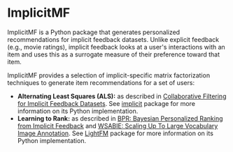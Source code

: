 # ImplicitMF 

ImplicitMF is a Python package that generates personalized recommendations for implicit feedback datasets. Unlike explicit feedback (e.g., movie ratings), implicit feedback looks at a user's interactions with an item and uses this as a surrogate measure of their preference toward that item. 

ImplicitMF provides a selection of implicit-specific matrix factorization techniques to generate item recommendations for a set of users:

- **Alternating Least Squares (ALS):** as described in [Collaborative Filtering for Implicit Feedback Datasets](http://yifanhu.net/PUB/cf.pdf). See [implicit](https://github.com/benfred/implicit) package for more information on its Python implementation.
-  **Learning to Rank:** as described in [BPR: Bayesian Personalized Ranking from Implicit Feedback](https://arxiv.org/pdf/1205.2618.pdf) and [WSABIE: Scaling Up To Large Vocabulary Image Annotation](https://research.google.com/pubs/archive/37180.pdf). See [LightFM](https://github.com/lyst/lightfm) package for more information on its Python implementation.